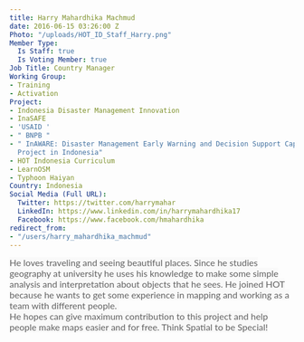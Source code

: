 ```yaml
---
title: Harry Mahardhika Machmud
date: 2016-06-15 03:26:00 Z
Photo: "/uploads/HOT_ID_Staff_Harry.png"
Member Type:
  Is Staff: true
  Is Voting Member: true
Job Title: Country Manager
Working Group:
- Training
- Activation
Project:
- Indonesia Disaster Management Innovation
- InaSAFE
- 'USAID '
- " BNPB "
- " InAWARE: Disaster Management Early Warning and Decision Support Capacity Enhancement
  Project in Indonesia"
- HOT Indonesia Curriculum
- LearnOSM
- Typhoon Haiyan
Country: Indonesia
Social Media (Full URL):
  Twitter: https://twitter.com/harrymahar
  LinkedIn: https://www.linkedin.com/in/harrymahardhika17
  Facebook: https://www.facebook.com/hmahardhika
redirect_from:
- "/users/harry_mahardhika_machmud"
---
```


<p><span style="color: #626262; font-family: Lato, Arial, Tahoma, sans-serif; font-size: 16px; font-style: normal; font-variant-ligatures: normal; font-variant-caps: normal; font-weight: normal; text-align: right; background-color: #f9f9f9;">He loves traveling and seeing beautiful places. Since he studies geography at university he uses his knowledge to make some simple analysis and interpretation about objects that he sees. He joined HOT because he wants to get some experience in mapping and working as a team with different people.&nbsp;</span><br style="color: #626262; font-family: Lato, Arial, Tahoma, sans-serif; font-size: 16px; text-align: right; background-color: #f9f9f9;"><span style="color: #626262; font-family: Lato, Arial, Tahoma, sans-serif; font-size: 16px; font-style: normal; font-variant-ligatures: normal; font-variant-caps: normal; font-weight: normal; text-align: right; background-color: #f9f9f9;">He hopes can give maximum contribution to this project and help people make maps easier and for free. Think Spatial to be Special!</span></p>
